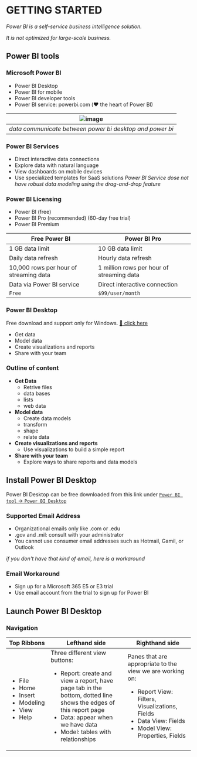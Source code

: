 # GETTING STARTED

*Power BI is a self-service business intelligence solution.*

*It is not optimized for large-scale business.*

## Power BI tools

### Microsoft Power BI
- Power BI Desktop
- Power BI for mobile
- Power BI developer tools
- Power BI service: powerbi.com (:heart: the heart of Power BI)

| ![image](https://user-images.githubusercontent.com/19381768/224846356-3192a266-02f2-4f41-ba58-76dbf57b6186.png) |
| :--: | 
| *data communicate between power bi desktop and power bi* |

### Power BI Services
- Direct interactive data connections
- Explore data with natural language
- View dashboards on mobile devices
- Use specialized templates for SaaS solutions
*Power BI Service dose not have robust data modeling using the drag-and-drop feature*

### Power BI Licensing
- Power BI (free)
- Power BI Pro (recommended) (60-day free trial)
- Power BI Premium

| Free Power BI | Power BI Pro |
| --- | --- |
| 1 GB data limit | 10 GB data limit |
| Daily data refresh | Hourly data refresh |
| 10,000 rows per hour of streaming data | 1 million rows per hour of streaming data |
| Data via Power BI service | Direct interactive connection |
| `Free` | `$99/user/month` |

### <a id="mylink"></a>Power BI Desktop
Free download and support only for Windows. [:link: click here](https://www.microsoft.com/en-us/download/details.aspx?id=58494")
- Get data
- Model data
- Create visualizations and reports
- Share with your team

### Outline of content
- **Get Data**
  - Retrive files
  - data bases
  - lists
  - web data
- **Model data**
  - Create data models
  - transform
  - shape
  - relate data
- **Create visualizations and reports**
  - Use visualizations to build a simple report
- **Share with your team**
  - Explore ways to share reports and data models 

## Install Power BI Desktop

Power BI Desktop can be free downloaded from this link under [`Power BI tool` -> `Power BI Desktop`](https://github.com/HuaijiGao/Resourse_Power-BI-Desktop/blob/main/Chapter01_Getting-Started/README.md#power-bi-desktop)

### Supported Email Address
- Organizational emails only like .com or .edu
- .gov and .mil: consult with your administrator
- You cannot use consumer email addresses such as Hotmail, Gamil, or Outlook

*if you don't have that kind of email, here is a workaround*
### Email Workaround
- Sign up for a Microsoft 365 E5 or E3 trial
- Use email account from the trial to sign up for Power BI

## Launch Power BI Desktop

### Navigation
| Top Ribbons | Lefthand side | Righthand side |
| --- | --- | --- |
| <ul><li>File</li><li>Home</li><li>Insert</li><li>Modeling</li><li>View</li><li>Help</li></ul> | Three different view buttons:<ul><li>Report: create and view a report, have page tab in the bottom, dotted line shows the edges of this report page</li><li>Data: appear when we have data</li><li>Model: tables with relationships</li></ul> | Panes that are appropriate to the view we are working on:<ul><li>Report View: Filters, Visualizations, Fields</li><li>Data View: Fields</li><li>Model View: Properties, Fields</li></ul> |
